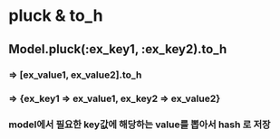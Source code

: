 pluck & to_h
===

Model.pluck(:ex_key1, :ex_key2).to_h
---

### => [ex_value1, ex_value2].to_h

### => {ex_key1 => ex_value1, ex_key2 => ex_value2}

### model에서 필요한 key값에 해당하는 value를 뽑아서 hash 로 저장

